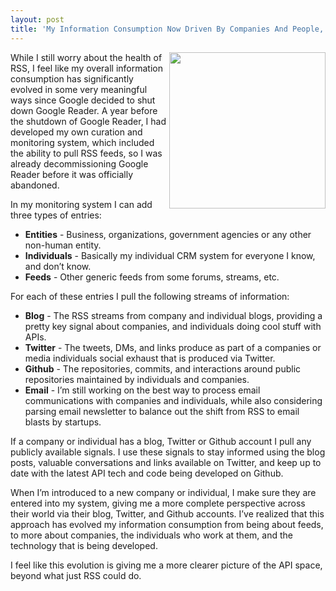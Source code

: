 ```yaml
---
layout: post
title: 'My Information Consumption Now Driven By Companies And People, Not Just Feeds'
---
```

<p><img src="https://s3.amazonaws.com/kinlane-productions/bw-icons/bw-knowledge-transfer.png" alt="" width="250" align="right" /></p>
<p>While I still worry about the health of RSS, I feel like my overall information consumption has significantly evolved in some very meaningful ways since Google decided to shut down Google Reader. A year before the shutdown of Google Reader, I had developed my own curation and monitoring system, which included the ability to pull RSS feeds, so I was already decommissioning Google Reader before it was officially abandoned.</p>
<p>In my monitoring system I can add three types of entries:</p>
<ul class="mainlist">
<li><strong>Entities</strong> - Business, organizations, government agencies or any other non-human entity.</li>
<li><strong>Individuals</strong> - Basically my individual CRM system for everyone I know, and don&rsquo;t know.</li>
<li><strong>Feeds</strong> - Other generic feeds from some forums, streams, etc.</li>
</ul>
<p>For each of these entries I pull the following streams of information:</p>
<ul class="mainlist">
<li><strong>Blog</strong> - The RSS streams from company and individual blogs, providing a pretty key signal about companies, and individuals doing cool stuff with APIs.</li>
<li><strong>Twitter</strong> - The tweets, DMs, and links produce as part of a companies or media individuals social exhaust that is produced via Twitter.</li>
<li><strong>Github</strong> - The repositories, commits, and interactions around public repositories maintained by individuals and companies.</li>
<li><strong>Email</strong> - I&rsquo;m still working on the best way to process email communications with companies and individuals, while also considering parsing email newsletter to balance out the shift from RSS to email blasts by startups.</li>
</ul>
<p>If a company or individual has a blog, Twitter or Github account I pull any publicly available signals. I use these signals to stay informed using the blog posts, valuable conversations and links available on Twitter, and keep up to date with the latest API tech and code being developed on Github.</p>
<p>When I&rsquo;m introduced to a new company or individual, I make sure they are entered into my system, giving me a more complete perspective across their world via their blog, Twitter, and Github accounts. I&rsquo;ve realized that this approach has evolved my information consumption from being about feeds, to more about companies, the individuals who work at them, and the technology that is being developed.</p>
<p>I feel like this evolution is giving me a more clearer picture of the API space, beyond what just RSS could do.</p>